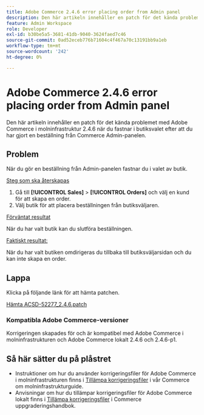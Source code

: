 ```yaml
---
title: Adobe Commerce 2.4.6 error placing order from Admin panel
description: Den här artikeln innehåller en patch för det kända problemet med Adobe Commerce i molninfrastruktur 2.4.6 när du fastnar i butiksvalet efter att du har gjort en beställning från Commerce Admin-panelen.
feature: Admin Workspace
role: Developer
exl-id: b30be5a5-3681-41db-9040-3624faed7c46
source-git-commit: 0ad52eceb776b71604c4f467a70c13191bb9a1eb
workflow-type: tm+mt
source-wordcount: '242'
ht-degree: 0%

---
```


# Adobe Commerce 2.4.6 error placing order from Admin panel

Den här artikeln innehåller en patch för det kända problemet med Adobe Commerce i molninfrastruktur 2.4.6 när du fastnar i butiksvalet efter att du har gjort en beställning från Commerce Admin-panelen.

## Problem

När du gör en beställning från Admin-panelen fastnar du i valet av butik.

<u>Steg som ska återskapas</u>

1. Gå till **[!UICONTROL Sales]** > **[!UICONTROL Orders]** och välj en kund för att skapa en order.
2. Välj butik för att placera beställningen från butiksväljaren.

<u>Förväntat resultat</u>

När du har valt butik kan du slutföra beställningen.

<u>Faktiskt resultat:</u>

När du har valt butiken omdirigeras du tillbaka till butiksväljarsidan och du kan inte skapa en order.

## Lappa

Klicka på följande länk för att hämta patchen.

[Hämta ACSD-52277_2.4.6.patch](assets/ACSD-52277_2.4.6.patch.zip)

### Kompatibla Adobe Commerce-versioner

Korrigeringen skapades för och är kompatibel med Adobe Commerce i molninfrastrukturen och Adobe Commerce lokalt 2.4.6 och 2.4.6-p1.

## Så här sätter du på plåstret

* Instruktioner om hur du använder korrigeringsfiler för Adobe Commerce i molninfrastrukturen finns i [Tillämpa korrigeringsfiler](/docs/commerce-cloud-service/user-guide/develop/upgrade/apply-patches.html) i vår Commerce om molninfrastrukturguide.
* Anvisningar om hur du tillämpar korrigeringsfiler för Adobe Commerce lokalt finns i [Tillämpa korrigeringsfiler](/docs/commerce-operations/upgrade-guide/patches/apply.html?lang=en#composer) i Commerce uppgraderingshandbok.
